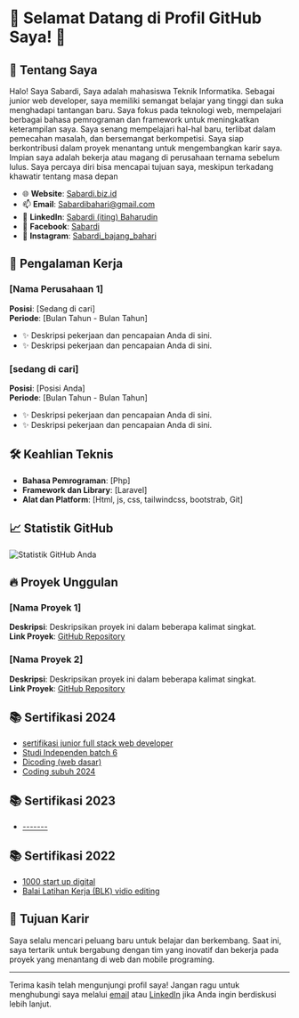 # 🌟 Selamat Datang di Profil GitHub Saya! 🌟

## 🚀 Tentang Saya
Halo! Saya Sabardi, Saya adalah mahasiswa Teknik Informatika. Sebagai junior web developer, saya memiliki semangat belajar yang tinggi dan suka menghadapi tantangan baru. Saya fokus pada teknologi web, mempelajari berbagai bahasa pemrograman dan framework untuk meningkatkan keterampilan saya. Saya senang mempelajari hal-hal baru, terlibat dalam pemecahan masalah, dan bersemangat berkompetisi. Saya siap berkontribusi dalam proyek menantang untuk mengembangkan karir saya. Impian saya adalah bekerja atau magang di perusahaan ternama sebelum lulus. Saya percaya diri bisa mencapai tujuan saya, meskipun terkadang khawatir tentang masa depan

- 🌐 **Website**: [Sabardi.biz.id](https://sabardi.biz.id)
- 📫 **Email**: [Sabardibahari@gmail.com](mailto:Sabardibahari@gmail.com)
- 💼 **LinkedIn**: [Sabardi (iting) Baharudin](https://www.linkedin.com/in/sabardi)
- 📘 **Facebook**: [Sabardi](https://www.facebook.com/sabardi.sihantulaut)
- 📸 **Instagram**: [Sabardi_bajang_bahari](https://www.instagram.com/sabardi_bajang_bahari/)

## 💼 Pengalaman Kerja

### [Nama Perusahaan 1]
**Posisi**: [Sedang di cari]  
**Periode**: [Bulan Tahun - Bulan Tahun]

- ✨ Deskripsi pekerjaan dan pencapaian Anda di sini.
- ✨ Deskripsi pekerjaan dan pencapaian Anda di sini.

### [sedang di cari]
**Posisi**: [Posisi Anda]  
**Periode**: [Bulan Tahun - Bulan Tahun]

- ✨ Deskripsi pekerjaan dan pencapaian Anda di sini.
- ✨ Deskripsi pekerjaan dan pencapaian Anda di sini.

## 🛠️ Keahlian Teknis

- **Bahasa Pemrograman**: [Php]
- **Framework dan Library**: [Laravel]
- **Alat dan Platform**: [Html, js, css, tailwindcss, bootstrab, Git]

## 📈 Statistik GitHub

![Statistik GitHub Anda](https://github-readme-stats.vercel.app/api?username=Sabardi&show_icons=true&theme=radical)

## 🔥 Proyek Unggulan

### [Nama Proyek 1]
**Deskripsi**: Deskripsikan proyek ini dalam beberapa kalimat singkat.  
**Link Proyek**: [GitHub Repository](https://github.com/yourusername/project1)

### [Nama Proyek 2]
**Deskripsi**: Deskripsikan proyek ini dalam beberapa kalimat singkat.  
**Link Proyek**: [GitHub Repository](https://github.com/yourusername/project2)

## 📚 Sertifikasi 2024

- [sertifikasi junior full stack web developer](https://example.com/certification2)
- [Studi Independen batch 6](https://example.com/certification2)
- [Dicoding (web dasar)]([https://example.com/certification2](https://www.dicoding.com/dicodingassets/coursecertificate/7cd4a2ac9a6dc5fa69a73ca7effde8ba6a6b7405/view))
- [Coding subuh 2024](https://drive.google.com/file/d/1u8lhe6XjoPONpLu7lKtJtz_k5exSzmbH/view?usp=sharing)

## 📚 Sertifikasi 2023

- [-------]()

## 📚 Sertifikasi 2022

- [1000 start up digital]([https://drive.google.com/file/d/1IVxqt8yVuz5j3xSLH1rHG3U8DLM5Py9j/view](https://drive.google.com/file/d/1IVxqt8yVuz5j3xSLH1rHG3U8DLM5Py9j/view?usp=drive_link))
- [Balai Latihan Kerja (BLK) vidio editing](https://drive.google.com/file/d/1IVxqt8yVuz5j3xSLH1rHG3U8DLM5Py9j/view/notfound)
  
## 🎯 Tujuan Karir

Saya selalu mencari peluang baru untuk belajar dan berkembang. Saat ini, saya tertarik untuk bergabung dengan tim yang inovatif dan bekerja pada proyek yang menantang di web dan mobile programing.

---

Terima kasih telah mengunjungi profil saya! Jangan ragu untuk menghubungi saya melalui [email](mailto:Sabardibahari@gmail.com) atau [LinkedIn](https://www.linkedin.com/in/sabardi/) jika Anda ingin berdiskusi lebih lanjut.
